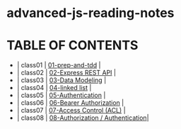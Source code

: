 # advanced-js-reading-notes

# TABLE OF CONTENTS 

- | class01 | [01-prep-and-tdd](https://github.com/neveenaburomman/advanced-js-reading-notes/blob/main/01-prep-and-tdd.md) |
- | class02 | [02-Express REST API](https://github.com/neveenaburomman/advanced-js-reading-notes/blob/main/02-Express%20REST%20API.md) |
- | class03 | [03-Data Modeling](https://github.com/neveenaburomman/advanced-js-reading-notes/blob/main/03-Data%20Modeling) |
- | class04 | [04-linked list](https://github.com/neveenaburomman/advanced-js-reading-notes/blob/main/04-linked%20list.md) |
- | class05 | [05-Authentication](https://github.com/neveenaburomman/advanced-js-reading-notes/blob/main/05-Authentication.md) |
- | class06 | [06-Bearer Authorization](https://github.com/neveenaburomman/advanced-js-reading-notes/blob/main/06-Bearer%20Authorization.md) |
- | class07 | [07-Access Control (ACL)](https://github.com/neveenaburomman/advanced-js-reading-notes/blob/main/07-Access%20Control%20(ACL).md) |
- | class08 | [08-Authorization / Authentication](https://github.com/neveenaburomman/advanced-js-reading-notes/blob/main/08-Authorization%20%7C%20Authentication.md)|


